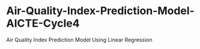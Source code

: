 # Air-Quality-Index-Prediction-Model-AICTE-Cycle4
Air Quality Index Prediction Model Using Linear Regression
